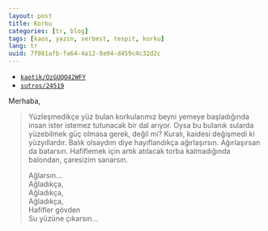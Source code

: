 ```yaml
---
layout: post
title: Korku
categories: [tr, blog]
tags: [kaos, yazın, serbest, tespit, korku]
lang: tr
uuid: 7f081afb-fa64-4a12-9a94-d459c4c32d2c
---
```


* [`kaotik/OzGUQO42WFY`](https://groups.google.com/forum/?fromgroups=#!topic/kaotik/OzGUQO42WFY)
* [`sutros/24519`](http://sutros.com/songs/24519)

Merhaba,

> Yüzleşmedikçe yüz bulan korkularımız beyni yemeye başladığında insan
> ister istemez tutunacak bir dal arıyor. Oysa bu bulanık sularda
> yüzebilmek güç olmasa gerek, değil mi? Kuralı, kaidesi değişmedi ki
> yüzyıllardır. Balık olsaydım diye hayıflandıkça ağırlaşırsın.
> Ağırlaşırsan da batarsın. Hafiflemek için artık atılacak torba
> kalmadığında balondan, çaresizim sanarsın.
> 
> Ağlarsın...  
> Ağladıkça,  
> Ağladıkça,  
> Ağladıkça,  
> Hafifler gövden  
> Su yüzüne çıkarsın...
